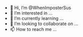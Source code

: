- 👋 Hi, I’m @WhenImposterSus
- 👀 I’m interested in ...
- 🌱 I’m currently learning ...
- 💞️ I’m looking to collaborate on ...
- 📫 How to reach me ...

<!---
WhenImposterSus/WhenImposterSus is a ✨ special ✨ repository because its `README.md` (this file) appears on your GitHub profile.
You can click the Preview link to take a look at your changes.
--->
